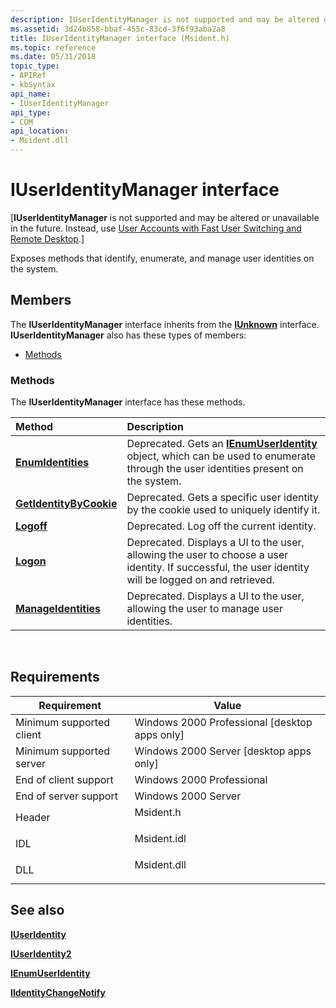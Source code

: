 ```yaml
---
description: IUserIdentityManager is not supported and may be altered or unavailable in the future. Instead, use User Accounts with Fast User Switching and Remote Desktop.
ms.assetid: 3d24b858-bbaf-455c-83cd-3f6f93aba2a8
title: IUserIdentityManager interface (Msident.h)
ms.topic: reference
ms.date: 05/31/2018
topic_type: 
- APIRef
- kbSyntax
api_name: 
- IUserIdentityManager
api_type: 
- COM
api_location: 
- Msident.dll
---
```


# IUserIdentityManager interface

\[**IUserIdentityManager** is not supported and may be altered or unavailable in the future. Instead, use [User Accounts with Fast User Switching and Remote Desktop](fastuserswitching.md).\]

Exposes methods that identify, enumerate, and manage user identities on the system.

## Members

The **IUserIdentityManager** interface inherits from the [**IUnknown**](/windows/win32/api/unknwn/nn-unknwn-iunknown) interface. **IUserIdentityManager** also has these types of members:

- [Methods](#methods)

### Methods

The **IUserIdentityManager** interface has these methods.



| Method                                                                  | Description                                                                                                                                                             |
|:------------------------------------------------------------------------|:------------------------------------------------------------------------------------------------------------------------------------------------------------------------|
| [**EnumIdentities**](iuseridentitymanager-enumidentities.md)           | Deprecated. Gets an [**IEnumUserIdentity**](ienumuseridentity.md) object, which can be used to enumerate through the user identities present on the system.<br/> |
| [**GetIdentityByCookie**](iuseridentitymanager-getidentitybycookie.md) | Deprecated. Gets a specific user identity by the cookie used to uniquely identify it.<br/>                                                                        |
| [**Logoff**](iuseridentitymanager-logoff.md)                           | Deprecated. Log off the current identity.<br/>                                                                                                                    |
| [**Logon**](iuseridentitymanager-logon.md)                             | Deprecated. Displays a UI to the user, allowing the user to choose a user identity. If successful, the user identity will be logged on and retrieved.<br/>        |
| [**ManageIdentities**](iuseridentitymanager-manageidentities.md)       | Deprecated. Displays a UI to the user, allowing the user to manage user identities.<br/>                                                                          |



 

## Requirements



| Requirement | Value |
|-------------------------------------|----------------------------------------------------------------------------------------|
| Minimum supported client<br/> | Windows 2000 Professional \[desktop apps only\]<br/>                             |
| Minimum supported server<br/> | Windows 2000 Server \[desktop apps only\]<br/>                                   |
| End of client support<br/>    | Windows 2000 Professional<br/>                                                   |
| End of server support<br/>    | Windows 2000 Server<br/>                                                         |
| Header<br/>                   | <dl> <dt>Msident.h</dt> </dl>   |
| IDL<br/>                      | <dl> <dt>Msident.idl</dt> </dl> |
| DLL<br/>                      | <dl> <dt>Msident.dll</dt> </dl> |



## See also

<dl> <dt>

[**IUserIdentity**](iuseridentity.md)
</dt> <dt>

[**IUserIdentity2**](iuseridentity2.md)
</dt> <dt>

[**IEnumUserIdentity**](ienumuseridentity.md)
</dt> <dt>

[**IIdentityChangeNotify**](iidentitychangenotify.md)
</dt> </dl>

 

 
